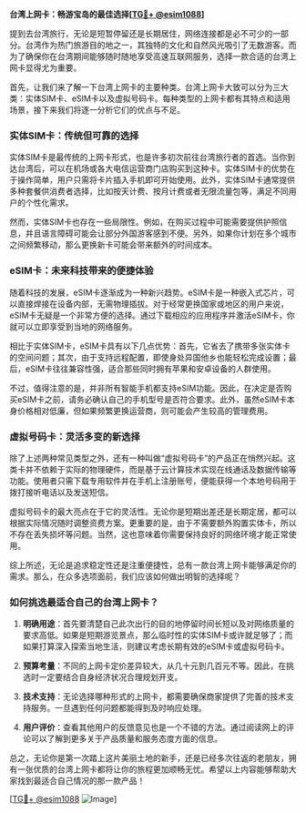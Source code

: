 **台湾上网卡：畅游宝岛的最佳选择[[TG💪+ @esim1088](https://t.me/s/esim1088)]**

提到去台湾旅行，无论是短暂停留还是长期居住，网络连接都是必不可少的一部分。台湾作为热门旅游目的地之一，其独特的文化和自然风光吸引了无数游客。而为了确保你在台湾期间能够随时随地享受高速互联网服务，选择一款合适的台湾上网卡显得尤为重要。

首先，让我们来了解一下台湾上网卡的主要种类。台湾上网卡大致可以分为三大类：实体SIM卡、eSIM卡以及虚拟号码卡。每种类型的上网卡都有其特点和适用场景，接下来我们将逐一分析它们的优点与不足。

### 实体SIM卡：传统但可靠的选择

实体SIM卡是最传统的上网卡形式，也是许多初次前往台湾旅行者的首选。当你到达台湾后，可以在机场或各大电信运营商门店购买到这种卡。实体SIM卡的优势在于操作简单，用户只需将卡片插入手机即可开始使用。此外，实体SIM卡通常提供多种套餐供消费者选择，比如按天计费、按月计费或者无限流量包等，满足不同用户的个性化需求。

然而，实体SIM卡也存在一些局限性。例如，在购买过程中可能需要提供护照信息，并且语言障碍可能会让部分外国游客感到不便。另外，如果你计划在多个城市之间频繁移动，那么更换新卡可能会带来额外的时间成本。

### eSIM卡：未来科技带来的便捷体验

随着科技的发展，eSIM卡逐渐成为一种新兴趋势。eSIM卡是一种嵌入式芯片，可以直接焊接在设备内部，无需物理插拔。对于经常更换国家或地区的用户来说，eSIM卡无疑是一个非常方便的选择。通过下载相应的应用程序并激活eSIM卡，你就可以立即享受到当地的网络服务。

相比于实体SIM卡，eSIM卡具有以下几点优势：首先，它省去了携带多张实体卡的空间问题；其次，由于支持远程配置，即使身处异国他乡也能轻松完成设置；最后，eSIM卡往往兼容性强，适合那些同时拥有苹果和安卓设备的人群使用。

不过，值得注意的是，并非所有智能手机都支持eSIM功能。因此，在决定是否购买eSIM卡之前，请务必确认自己的手机型号是否符合要求。此外，虽然eSIM卡本身价格相对低廉，但如果频繁更换运营商，则可能会产生较高的管理费用。

### 虚拟号码卡：灵活多变的新选择

除了上述两种常见类型之外，还有一种叫做“虚拟号码卡”的产品正在悄然兴起。这类卡并不依赖于实际的物理硬件，而是基于云计算技术实现在线通话及数据传输等功能。使用者只需下载专用软件并在手机上注册账号，便能获得一个本地号码用于拨打接听电话以及发送短信。

虚拟号码卡的最大亮点在于它的灵活性。无论你是短期出差还是长期定居，都可以根据实际情况随时调整资费方案。更重要的是，由于不需要额外购置实体卡，所以不存在丢失损坏等问题。当然，这也意味着你需要保持良好的网络环境才能正常使用。

综上所述，无论是追求稳定性还是注重便捷性，总有一款台湾上网卡能够满足你的需求。那么，在众多选项面前，我们应该如何做出明智的选择呢？

### 如何挑选最适合自己的台湾上网卡？

1. **明确用途**：首先要清楚自己此次出行的目的地停留时间长短以及对网络质量的要求高低。如果是短期游览景点，那么临时性的实体SIM卡或许就足够了；而如果打算深入探索当地生活，则建议考虑长期有效的eSIM卡或虚拟号码卡。
   
2. **预算考量**：不同的上网卡定价差异较大，从几十元到几百元不等。因此，在挑选时一定要结合自身经济状况合理规划开支。

3. **技术支持**：无论选择哪种形式的上网卡，都需要确保商家提供了完善的技术支持服务。一旦遇到任何问题都能得到及时响应处理。

4. **用户评价**：查看其他用户的反馈意见也是一个不错的方法。通过阅读网上的评论可以了解到更多关于产品质量和服务态度方面的信息。

总之，无论你是第一次踏上这片美丽土地的新手，还是已经多次往返的老朋友，拥有一张优质的台湾上网卡都将让你的旅程更加顺畅无忧。希望以上内容能够帮助大家找到最适合自己情况的那一款产品！

[[TG💪+ @esim1088](https://t.me/s/esim1088) ![Image](https://i.postimg.cc/4NQfJmqS/Snipaste-2025-05-13-00-14-12.png)]
